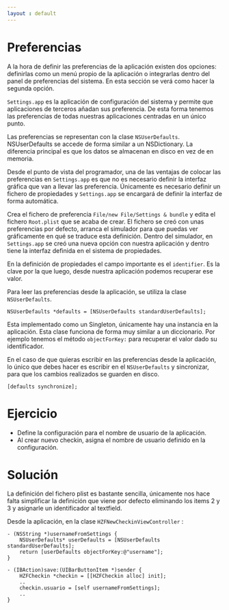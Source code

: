 ```yaml
---
layout : default
---
```


# Preferencias

A la hora de definir las preferencias de la aplicación existen dos opciones: definirlas como un menú propio de la aplicación o integrarlas dentro del panel de preferencias del sistema. En esta sección se verá como hacer la segunda opción.

`Settings.app` es la aplicación de configuración del sistema y permite que aplicaciones de terceros añadan sus preferencia. De esta forma tenemos las preferencias de todas nuestras aplicaciones centradas en un único punto.

Las preferencias se representan con la clase `NSUserDefaults`. NSUserDefaults se accede de forma similar a un NSDictionary.
La diferencia principal es que los datos se almacenan en disco en vez de en memoria.

Desde el punto de vista del programador, una de las ventajas de colocar las preferencias en `Settings.app` es que no es necesario definir la interfaz gráfica que van a llevar las preferencia. Únicamente es necesario definir un fichero de propiedades y `Settings.app` se encargará de definir la interfaz de forma automática.

Crea el fichero de preferencia `File/new File/Settings & bundle` y edita el fichero `Root.plist` que se acaba de
crear. El fichero se creó con unas preferencias por defecto, arranca el simulador para que puedas ver gráficamente
en qué se traduce esta definición. Dentro del simulador, en `Settings.app` se creó una nueva opción con nuestra aplicación
y dentro tiene la interfaz definida en el sistema de propiedades.

En la definición de propiedades el campo importante es el `identifier`. Es la clave por la que luego, desde nuestra
aplicación podemos recuperar ese valor.

Para leer las preferencias desde la aplicación, se utiliza la clase `NSUserDefaults`.

    NSUserDefaults *defaults = [NSUserDefaults standardUserDefaults];

Esta implementado como un Singleton, únicamente hay una instancia en la aplicación. Esta clase funciona de forma muy similar a un diccionario. Por ejemplo tenemos el método `objectForKey:` para recuperar el valor dado su identificador.

En el caso de que quieras escribir en las preferencias desde la aplicación, lo único que debes hacer es escribir en el `NSUserDefaults` y sincronizar, para que los cambios realizados se guarden en disco.

    [defaults synchronize];


# Ejercicio

- Define la configuración para el nombre de usuario de la aplicación.
- Al crear nuevo checkin, asigna el nombre de usuario definido en la configuración.

# Solución

La definición del fichero plist es bastante sencilla, únicamente nos hace falta simplificar la definición que viene por defecto eliminando los items 2 y 3 y asignarle un identificador al textfield.

Desde la aplicación, en la clase `HZFNewCheckinViewController` :

    - (NSString *)usernameFromSettings {
        NSUserDefaults* userDefaults = [NSUserDefaults standardUserDefaults];
        return [userDefaults objectForKey:@"username"];
    }

    - (IBAction)save:(UIBarButtonItem *)sender {
        HZFCheckin *checkin = [[HZFCheckin alloc] init];
        ..
        checkin.usuario = [self usernameFromSettings];
        ..
    }


